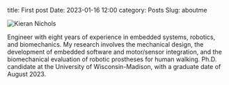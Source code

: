 title: First post
Date: 2023-01-16 12:00
category: Posts
Slug: aboutme

![Kieran Nichols][headshot_photo]

Engineer with eight years of experience in embedded systems, robotics, and biomechanics. 
My research involves the mechanical design, the development of embedded software and motor/sensor integration, 
and the biomechanical evaluation of robotic prostheses for human walking. Ph.D. candidate at the University of 
Wisconsin-Madison, with a graduate date of August 2023.

[headshot_photo]: {static}/images/KieranNicholsColor-300x300.png